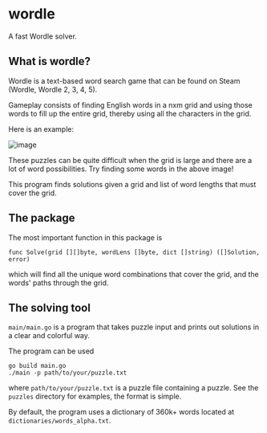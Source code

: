 # wordle

A fast Wordle solver.

## What is wordle?

Wordle is a text-based word search game that can be found on Steam (Wordle, Wordle 2, 3, 4, 5).

Gameplay consists of finding English words in a nxm grid and using those words to fill up the entire grid, thereby using all the characters in the grid.

Here is an example:

![image](https://github.com/user-attachments/assets/28a886e1-d317-484e-a079-ecca4e5cdb76)

These puzzles can be quite difficult when the grid is large and there are a lot of word possibilities. Try finding some words in the above image!

This program finds solutions given a grid and list of word lengths that must cover the grid.

## The package

The most important function in this package is

`func Solve(grid [][]byte, wordLens []byte, dict []string) ([]Solution, error)`

which will find all the unique word combinations that cover the grid, and the words' paths through the grid.

## The solving tool

`main/main.go` is a program that takes puzzle input and prints out solutions in a clear and colorful way.

The program can be used

```
go build main.go
./main -p path/to/your/puzzle.txt
```

where `path/to/your/puzzle.txt` is a puzzle file containing a puzzle. See the `puzzles` directory for examples, the format is simple.

By default, the program uses a dictionary of 360k+ words located at `dictionaries/words_alpha.txt`.
